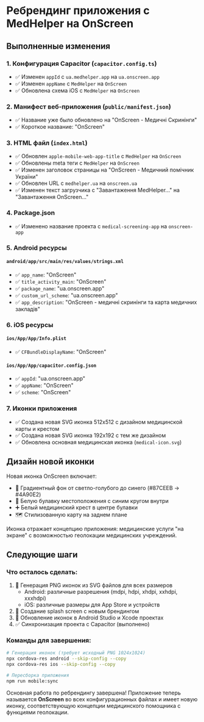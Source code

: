 # Ребрендинг приложения с MedHelper на OnScreen

## Выполненные изменения

### 1. Конфигурация Capacitor (`capacitor.config.ts`)

- ✅ Изменен `appId` с `ua.medhelper.app` на `ua.onscreen.app`
- ✅ Изменен `appName` с `MedHelper` на `OnScreen`
- ✅ Обновлена схема iOS с `MedHelper` на `OnScreen`

### 2. Манифест веб-приложения (`public/manifest.json`)

- ✅ Название уже было обновлено на "OnScreen - Медичні Скринінги"
- ✅ Короткое название: "OnScreen"

### 3. HTML файл (`index.html`)

- ✅ Обновлен `apple-mobile-web-app-title` с `MedHelper` на `OnScreen`
- ✅ Обновлены meta теги с `MedHelper` на `OnScreen`
- ✅ Изменен заголовок страницы на "OnScreen - Медичний помічник України"
- ✅ Обновлен URL с `medhelper.ua` на `onscreen.ua`
- ✅ Изменен текст загрузчика с "Завантаження MedHelper..." на "Завантаження OnScreen..."

### 4. Package.json

- ✅ Изменено название проекта с `medical-screening-app` на `onscreen-app`

### 5. Android ресурсы

#### `android/app/src/main/res/values/strings.xml`

- ✅ `app_name`: "OnScreen"
- ✅ `title_activity_main`: "OnScreen"
- ✅ `package_name`: "ua.onscreen.app"
- ✅ `custom_url_scheme`: "ua.onscreen.app"
- ✅ `app_description`: "OnScreen - медичні скринінги та карта медичних закладів"

### 6. iOS ресурсы

#### `ios/App/App/Info.plist`

- ✅ `CFBundleDisplayName`: "OnScreen"

#### `ios/App/App/capacitor.config.json`

- ✅ `appId`: "ua.onscreen.app"
- ✅ `appName`: "OnScreen"
- ✅ `scheme`: "OnScreen"

### 7. Иконки приложения

- ✅ Создана новая SVG иконка 512x512 с дизайном медицинской карты и крестом
- ✅ Создана новая SVG иконка 192x192 с тем же дизайном
- ✅ Обновлена основная медицинская иконка (`medical-icon.svg`)

## Дизайн новой иконки

Новая иконка OnScreen включает:

- 🎨 Градиентный фон от светло-голубого до синего (#87CEEB → #4A90E2)
- 📍 Белую булавку местоположения с синим кругом внутри
- ➕ Белый медицинский крест в центре булавки
- 🗺️ Стилизованную карту на заднем плане

Иконка отражает концепцию приложения: медицинские услуги "на экране" с возможностью геолокации медицинских учреждений.

## Следующие шаги

### Что осталось сделать:

1. 🔄 Генерация PNG иконок из SVG файлов для всех размеров
   - Android: различные разрешения (mdpi, hdpi, xhdpi, xxhdpi, xxxhdpi)
   - iOS: различные размеры для App Store и устройств
2. 🔄 Создание splash screen с новым брендингом
3. 🔄 Обновление иконок в Android Studio и Xcode проектах
4. ✅ Синхронизация проекта с Capacitor (выполнено)

### Команды для завершения:

```bash
# Генерация иконок (требует исходный PNG 1024x1024)
npx cordova-res android --skip-config --copy
npx cordova-res ios --skip-config --copy

# Пересборка приложения
npm run mobile:sync
```

Основная работа по ребрендингу завершена! Приложение теперь называется **OnScreen** во всех конфигурационных файлах и имеет новую иконку, соответствующую концепции медицинского помощника с функциями геолокации.
